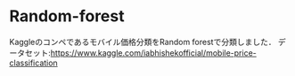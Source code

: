 # Random-forest
Kaggleのコンペであるモバイル価格分類をRandom forestで分類しました．
データセット:https://www.kaggle.com/iabhishekofficial/mobile-price-classification


